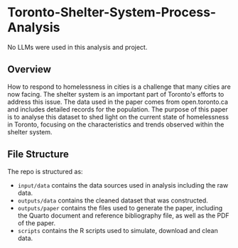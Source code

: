 # Toronto-Shelter-System-Process-Analysis
No LLMs were used in this analysis and project.

## Overview
How to respond to homelessness in cities is a challenge that many cities are now facing. The shelter system is an important part of Toronto's efforts to address this issue. The data used in the paper comes from open.toronto.ca and includes detailed records for the population. The purpose of this paper is to analyse this dataset to shed light on the current state of homelessness in Toronto, focusing on the characteristics and trends observed within the shelter system.

## File Structure

The repo is structured as:

-   `input/data` contains the data sources used in analysis including the raw data.
-   `outputs/data` contains the cleaned dataset that was constructed.
-   `outputs/paper` contains the files used to generate the paper, including the Quarto document and reference bibliography file, as well as the PDF of the paper. 
-   `scripts` contains the R scripts used to simulate, download and clean data.
